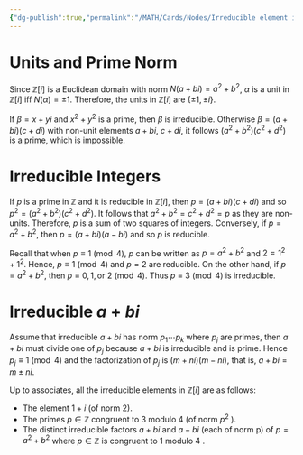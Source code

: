 ```yaml
---
{"dg-publish":true,"permalink":"/MATH/Cards/Nodes/Irreducible element in Gauss Ring/","dgPassFrontmatter":true}
---
```



# Units and Prime Norm

Since $\mathbb{Z}[i]$ is a Euclidean domain with norm $N(a+bi)=a^2+b^2$, $\alpha$ is a unit in $\mathbb{Z}[i]$ iff $N(\alpha)=\pm 1$. Therefore, the units in $\mathbb{Z}[i]$ are $\{ \pm 1, \pm i\}$. 

If $\beta=x+yi$ and $x^2+y^2$ is a prime, then $\beta$ is irreducible. Otherwise $\beta=(a+bi)(c+di)$ with non-unit elements $a+bi$, $c+di$, it follows $(a^2+b^2)(c^2+d^2)$ is a prime, which is impossible. 

# Irreducible Integers

If $p$ is a prime in $\mathbb{Z}$ and it is reducible in $\mathbb{Z}[i]$, then $p=(a+bi)(c+di)$ and so $p^2=(a^2+b^2)(c^2+d^2)$. It follows that $a^2+b^2=c^2+d^2=p$ as they are non-units. Therefore, $p$ is a sum of two squares of integers. Conversely, if $p=a^2+b^2$, then $p=(a+bi)(a-bi)$ and so $p$ is reducible. 

Recall that when $p\equiv 1\pmod 4$, $p$ can be written as $p=a^2+b^2$ and $2=1^2+1^2$. Hence, $p\equiv 1\pmod 4$ and $p=2$ are reducible. On the other hand, if $p=a^2+b^2$, then $p\equiv 0,1,\mbox{or }2\pmod 4$. Thus $p\equiv 3\pmod 4$ is irreducible. 

# Irreducible $a+bi$

Assume that irreducible $a+bi$ has norm $p_1\cdots p_k$ where $p_j$ are primes, then $a+bi$ must divide one of $p_j$ because $a+bi$ is irreducible and is prime. Hence $p_j\equiv 1\pmod 4$ and the factorization of $p_j$ is $(m+ni)(m-ni)$, that is, $a+bi=m\pm ni$. 

Up to associates, all the irreducible elements in $\mathbb{Z}[i]$ are as follows:
- The element $1+i$ (of norm 2).
- The primes $p \in \mathbb{Z}$ congruent to 3 modulo 4 (of norm $p^2$ ).
- The distinct irreducible factors $a+b i$ and $a-b i$ (each of norm p) of $p=a^2+b^2$ where $p \in \mathbb{Z}$ is congruent to 1 modulo 4 .



